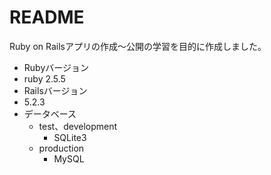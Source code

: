 # README

Ruby on Railsアプリの作成～公開の学習を目的に作成しました。



* Rubyバージョン
* ruby 2.5.5
* Railsバージョン
* 5.2.3
* データベース
  * test、development
    * SQLite3
  * production
    * MySQL
